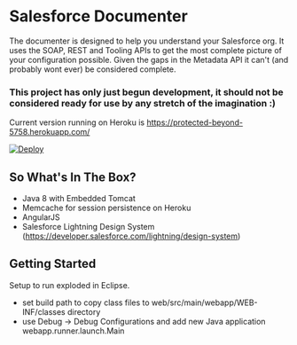 
# Salesforce Documenter

The documenter is designed to help you understand your Salesforce org. It uses the SOAP, REST and Tooling APIs to get the most complete picture of your configuration possible. Given the gaps in the Metadata API it can't (and probably wont ever) be considered complete. 

### This project has only just begun development, it should not be considered ready for use by any stretch of the imagination :) 

Current version running on Heroku is https://protected-beyond-5758.herokuapp.com/ 

[![Deploy](https://www.herokucdn.com/deploy/button.png)](https://heroku.com/deploy)

## So What's In The Box?

- Java 8 with Embedded Tomcat
- Memcache for session persistence on Heroku 
- AngularJS
- Salesforce Lightning Design System (https://developer.salesforce.com/lightning/design-system)



## Getting Started

Setup to run exploded in Eclipse.
- set build path to copy class files to web/src/main/webapp/WEB-INF/classes directory
- use Debug -> Debug Configurations and add new Java application
	webapp.runner.launch.Main

